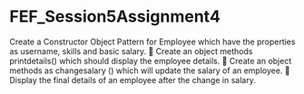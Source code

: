 # FEF_Session5Assignment4
Create a Constructor Object Pattern for Employee which have the properties as username, skills and basic salary.  Create an object methods printdetails() which should display the employee details.  Create an object methods as changesalary () which will update the salary of an employee.  Display the final details of an employee after the change in salary.
